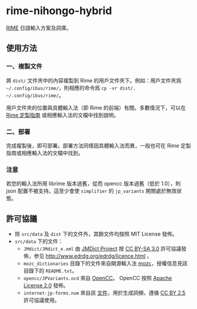 # rime-nihongo-hybrid
[RIME](http://rime.im/) 日語輸入方案及詞庫。

## 使用方法
### 一、複製文件
將 `dist/` 文件夾中的內容複製到 Rime 的用戶文件夾下。例如：用戶文件夾爲 `~/.config/ibus/rime/`，則相應的命令爲 `cp -vr dist/. ~/.config/ibus/rime/`。

用戶文件夾的位置與具體輸入法（即 Rime 的前端）有關。多數情況下，可以在 [Rime 定製指南](https://github.com/rime/home/wiki/CustomizationGuide) 或相應輸入法的文檔中找到說明。

### 二、部署
完成複製後，即可部署。部署方法同樣因具體輸入法而異，一般也可在 Rime 定製指南或相應輸入法的文檔中找到。

### 注意
若您的輸入法所用 librime 版本過舊，從而 opencc 版本過舊（低於 1.0），則 json 配置不被支持。這至少會使 `simplifier` 的 `jp_variants` 開關處於無效狀態。

## 許可協議
* 除 `src/data` 及 `dist` 下的文件外，其餘文件均按照 MIT License 發佈。
* `src/data` 下的文件：
  * `JMdict/JMdict_e.xml` 由 [JMDict Project](http://www.edrdg.org/jmdict/j_jmdict.html) 按 [CC BY-SA 3.0](https://creativecommons.org/licenses/by-sa/3.0/) 許可協議發佈，参见 http://www.edrdg.org/edrdg/licence.html 。
  * `mozc_dictionaries` 目錄下的文件來自開源輸入法 [mozc](https://github.com/google/mozc)，授權信息見該目錄下的 `README.txt`。
  * `opencc/JPVariants.ocd` 來自 [OpenCC](https://github.com/BYVoid/OpenCC)。 OpenCC 按照 [Apache License 2.0](https://www.apache.org/licenses/LICENSE-2.0) 發佈。
  * `internet-jp-forms.num` 來自該 [文件](http://corpus.leeds.ac.uk/frqc/internet-jp-forms.num)，用於生成詞頻，遵循 [CC BY 2.5](https://creativecommons.org/licenses/by/2.5/) 許可協議使用。
